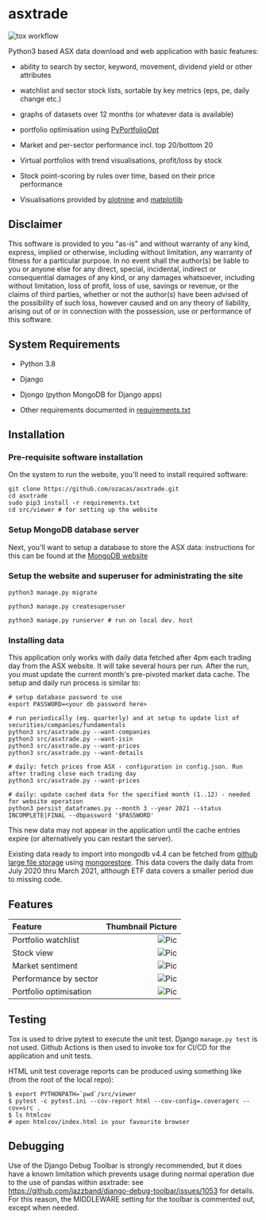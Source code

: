 # asxtrade

![tox workflow](https://github.com/ozacas/asxtrade/actions/workflows/python-package.yml/badge.svg)

Python3 based ASX data download and web application with basic features:

 * ability to search by sector, keyword, movement, dividend yield or other attributes

 * watchlist and sector stock lists, sortable by key metrics (eps, pe, daily change etc.)

 * graphs of datasets over 12 months (or whatever data is available)

 * portfolio optimisation using [PyPortfolioOpt](https://pyportfolioopt.readthedocs.io/en/latest/UserGuide.html)

 * Market and per-sector performance incl. top 20/bottom 20

 * Virtual portfolios with trend visualisations, profit/loss by stock

 * Stock point-scoring by rules over time, based on their price performance

 * Visualisations provided by [plotnine](https://github.com/has2k1/plotnine) and [matplotlib](https://github.com/matplotlib/matplotlib)

 ## Disclaimer

This software is provided to you "as-is" and without
warranty of any kind, express, implied or otherwise, including without
limitation, any warranty of fitness for a particular purpose. In no event shall
the author(s) be liable to you or anyone else for any direct, special, incidental,
indirect or consequential damages of any kind, or any damages whatsoever,
including without limitation, loss of profit, loss of use, savings or revenue,
or the claims of third parties, whether or not the author(s) have
been advised of the possibility of such loss, however caused and on any theory
of liability, arising out of or in connection with the possession, use or
performance of this software.


 ## System Requirements

  * Python 3.8

  * Django

  * Djongo (python MongoDB for Django apps)

  * Other requirements documented in [requirements.txt](./requirements.txt)


## Installation

### Pre-requisite software installation

On the system to run the website, you'll need to install required software:
~~~~
git clone https://github.com/ozacas/asxtrade.git
cd asxtrade
sudo pip3 install -r requirements.txt
cd src/viewer # for setting up the website
~~~~

### Setup MongoDB database server

Next, you'll want to setup a database to store the ASX data: instructions for this can be found at the [MongoDB website](https://docs.mongodb.com/manual/administration/install-community/)

### Setup the website and superuser for administrating the site

~~~~
python3 manage.py migrate

python3 manage.py createsuperuser

python3 manage.py runserver # run on local dev. host
~~~~

### Installing data

  This application only works with daily data fetched after 4pm each trading day from the ASX website. It will take several hours per run. After the run, you must update the current month's pre-pivoted market data cache. The setup and daily run process is similar to:
  
  ~~~~
  # setup database password to use
  export PASSWORD=<your db password here>

  # run periodically (eg. quarterly) and at setup to update list of securities/companies/fundamentals
  python3 src/asxtrade.py --want-companies
  python3 src/asxtrade.py --want-isin
  python3 src/asxtrade.py --want-prices
  python3 src/asxtrade.py --want-details

  # daily: fetch prices from ASX - configuration in config.json. Run after trading close each trading day
  python3 src/asxtrade.py --want-prices

  # daily: update cached data for the specified month (1..12) - needed for website operation
  python3 persist_dataframes.py --month 3 --year 2021 --status INCOMPLETE|FINAL --dbpassword '$PASSWORD'
  ~~~~
  
This new data may not appear in the application until the cache entries expire (or alternatively you can restart the server).

  Existing data ready to import into mongodb v4.4 can be fetched from [github large file storage](https://github.com/ozacas/asxtrade/raw/master/data/asxtrade.20210306.bson.gz) using [mongorestore](https://docs.mongodb.com/database-tools/mongorestore/). This data covers the daily data from July 2020 thru March 2021, although ETF data covers a smaller period due to missing code.

## Features

 | Feature             | Thumbnail Picture |
 |:--------------------|------------------:|
 | Portfolio watchlist | ![Pic](https://user-images.githubusercontent.com/11968760/91777314-da1bdb00-ec32-11ea-929e-66a1befc0d90.png#thumbnail)|
 | Stock view | ![Pic](https://user-images.githubusercontent.com/11968760/91777703-ed7b7600-ec33-11ea-87bf-b647033ed06f.png)|
 | Market sentiment | ![Pic](https://user-images.githubusercontent.com/11968760/91778464-e48ba400-ec35-11ea-9b47-413601da6fd8.png#thumbnail)|
 | Performance by sector | ![Pic](https://user-images.githubusercontent.com/11968760/110228446-6a760800-7f55-11eb-9041-786e6d145817.png#thumbnail)|
 | Portfolio optimisation | ![Pic](https://user-images.githubusercontent.com/11968760/110228663-e7ee4800-7f56-11eb-8b7d-edd3a09d7b29.png#thumbnail)

## Testing

Tox is used to drive pytest to execute the unit test. Django `manage.py test` is not used. Github Actions is then used to invoke tox for CI/CD for the application and unit tests.

HTML unit test coverage reports can be produced using something like (from the root of the local repo):

~~~~
$ export PYTHONPATH=`pwd`/src/viewer
$ pytest -c pytest.ini --cov-report html --cov-config=.coveragerc --cov=src .
$ ls htmlcov
# open htmlcov/index.html in your favourite browser
~~~~

## Debugging

Use of the Django Debug Toolbar is strongly recommended, but it does have a known limitation which prevents usage during normal operation due to the use of pandas within asxtrade: see <https://github.com/jazzband/django-debug-toolbar/issues/1053> for details. For this reason, the MIDDLEWARE setting for
the toolbar is commented out, except when needed.
